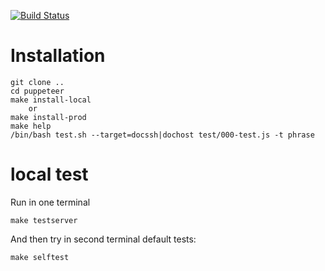 
[![Build Status](https://travis-ci.org/stopsopa/state-of-puppeteer.svg?branch=master)](https://travis-ci.org/stopsopa/state-of-puppeteer)

# Installation


    git clone ..
    cd puppeteer
    make install-local
        or
    make install-prod
    make help
    /bin/bash test.sh --target=docssh|dochost test/000-test.js -t phrase
    
# local test

Run in one terminal

    make testserver
    
And then try in second terminal default tests:

    make selftest
                

